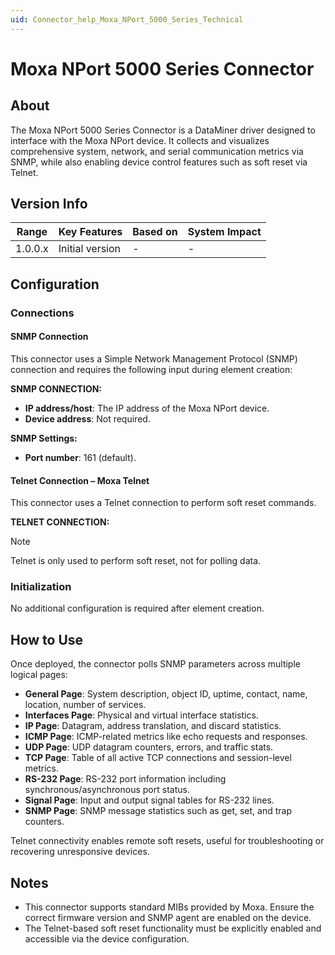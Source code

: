 ```yaml
---
uid: Connector_help_Moxa_NPort_5000_Series_Technical
---
```


# Moxa NPort 5000 Series Connector

## About

The Moxa NPort 5000 Series Connector is a DataMiner driver designed to interface with the Moxa NPort device. It collects and visualizes comprehensive system, network, and serial communication metrics via SNMP, while also enabling device control features such as soft reset via Telnet.


## Version Info

| Range   | Key Features     | Based on | System Impact |
|---------|------------------|----------|----------------|
| 1.0.0.x | Initial version  | -        | -              |


## Configuration

### Connections

#### SNMP Connection

This connector uses a Simple Network Management Protocol (SNMP) connection and requires the following input during element creation:

**SNMP CONNECTION:**

- **IP address/host**: The IP address of the Moxa NPort device.
- **Device address**: Not required.

**SNMP Settings:**

- **Port number**: 161 (default).

#### Telnet Connection – Moxa Telnet

This connector uses a Telnet connection to perform soft reset commands.

**TELNET CONNECTION:**
> [!NOTE]
> Telnet is only used to perform soft reset, not for polling data.

### Initialization

No additional configuration is required after element creation.

## How to Use

Once deployed, the connector polls SNMP parameters across multiple logical pages:
- **General Page**: System description, object ID, uptime, contact, name, location, number of services.
- **Interfaces Page**: Physical and virtual interface statistics.
- **IP Page**: Datagram, address translation, and discard statistics.
- **ICMP Page**: ICMP-related metrics like echo requests and responses.
- **UDP Page**: UDP datagram counters, errors, and traffic stats.
- **TCP Page**: Table of all active TCP connections and session-level metrics.
- **RS-232 Page**: RS-232 port information including synchronous/asynchronous port status.
- **Signal Page**: Input and output signal tables for RS-232 lines.
- **SNMP Page**: SNMP message statistics such as get, set, and trap counters.

Telnet connectivity enables remote soft resets, useful for troubleshooting or recovering unresponsive devices.

## Notes

- This connector supports standard MIBs provided by Moxa. Ensure the correct firmware version and SNMP agent are enabled on the device.
- The Telnet-based soft reset functionality must be explicitly enabled and accessible via the device configuration.
